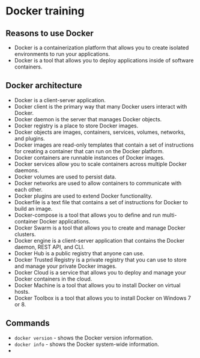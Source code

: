 # Docker training
## Reasons to use Docker
- Docker is a containerization platform that allows you to create isolated environments to run your applications.
- Docker is a tool that allows you to deploy applications inside of software containers.

## Docker architecture
- Docker is a client-server application.
- Docker client is the primary way that many Docker users interact with Docker.
- Docker daemon is the server that manages Docker objects.
- Docker registry is a place to store Docker images.
- Docker objects are images, containers, services, volumes, networks, and plugins.
- Docker images are read-only templates that contain a set of instructions for creating a container that can run on the Docker platform.
- Docker containers are runnable instances of Docker images.
- Docker services allow you to scale containers across multiple Docker daemons.
- Docker volumes are used to persist data.
- Docker networks are used to allow containers to communicate with each other.
- Docker plugins are used to extend Docker functionality.
- Dockerfile is a text file that contains a set of instructions for Docker to build an image.
- Docker-compose is a tool that allows you to define and run multi-container Docker applications.
- Docker Swarm is a tool that allows you to create and manage Docker clusters.
- Docker engine is a client-server application that contains the Docker daemon, REST API, and CLI.
- Docker Hub is a public registry that anyone can use.
- Docker Trusted Registry is a private registry that you can use to store and manage your private Docker images.
- Docker Cloud is a service that allows you to deploy and manage your Docker containers in the cloud.
- Docker Machine is a tool that allows you to install Docker on virtual hosts.
- Docker Toolbox is a tool that allows you to install Docker on Windows 7 or 8.

## Commands
- `docker version` - shows the Docker version information.
- `docker info` - shows the Docker system-wide information.
- 
